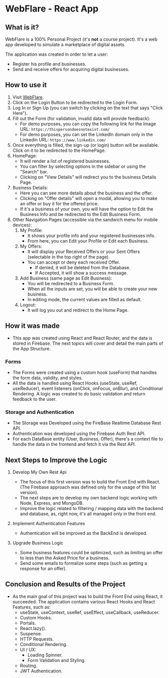 # WebFlare - React App

## What is it?

WebFlare is a 100% Personal Project (it's **not** a course project). It's a web app developed to simulate a marketplace of digital assets.

The application was created in order to let a user:

- Register his profile and businesses.
- Send and receive offers for acquiring digital businesses.

## How to use it

1. Visit [WebFlare](https://webflare.vercel.app/).
2. Click on the Login Button to be redirected to the Login Form.
3. Log In or Sign Up (you can switch by clicking on the text that says "Click Here").
4. Fill out the Form (for validation, invalid data will provide feedback):
   - For demo purposes, you can copy the following link for the Image URL: `https://thispersondoesnotexist.com/`
   - For demo purposes, you can set the LinkedIn domain only in the Linkedin URL: `https://www.linkedin.com/`
5. Once everything is filled, the sign-up (or login) button will be available. Click on it to be redirected to the HomePage.
6. HomePage:
   - It will render a list of registered businesses.
   - You can filter by selecting options in the sidebar or using the "Search" bar.
   - Clicking on "View Details" will redirect you to the business Details Page.
7. Business Details:
   - Here you can see more details about the business and the offer.
   - Clicking on "Offer details" will open a modal, allowing you to make an offer or buy it for the offered price.
   - If it's a business of your own, you will have the option to Edit the Business Info and be redirected to the Edit Business Form.
8. Other Navigation Pages (accessible via the sandwich menu for mobile devices):
   1. My Profile:
      - It shows your profile info and your registered businesses info.
      - From here, you can Edit your Profile or Edit each Business.
   2. My Offers:
      - It will display your Received Offers or your Sent Offers (selectable in the top right of the page).
      - You can accept or deny each received Offer.
        - If denied, it will be deleted from the Database.
        - If Accepted, it will show a success message.
   3. Add Business (same page as Edit Business):
      - You will be redirected to a Business Form.
      - When all the inputs are set, you will be able to create your new business.
      - In editing mode, the current values are filled as default.
   4. Logout:
      - It will log you out and redirect to the Home Page.

## How it was made

- This app was created using React and React Router, and the data is stored in Firebase. The next topics will cover and detail the main parts of the App Structure.

### Forms

- The Forms were created using a custom hook (useForm) that handles the form data, validity, and styles.
- All the data is handled using React Hooks (useState, useRef, useReducer), event listeners (onClick, onFocus, onBlur), and Conditional Rendering. A logic was created to do basic validation and return feedback to the user.

### Storage and Authentication

- The Storage was Developed using the FireBase Realtime Database Rest API.
- Authentication was developed using the Firebase Auth Rest API.
- For each DataBase entity (User, Business, Offer), there's a context file to handle the data in the frontend and fetch it via the Rest API.

## Next Steps to Improve the Logic

1. Develop My Own Rest Api

   - The focus of this first version was to build the Front End with React. (The Firebase approach was defined only for the usage of this 1st version).
   - The next steps are to develop my own backend logic working with Node, Express, and MongoDB.
   - Improve the logic related to filtering / mapping data with the backend and database, as, right now, it's all managed only in the front end.

2. Implement Authentication Features

   - Authentication will be improved as the BackEnd is developed.

3. Upgrade Business Logic
   - Some business features could be optimized, such as limiting an offer to less than the Asked Price for a business.
   - Send some emails to formalize some steps (such as getting a response for an offer).

## Conclusion and Results of the Project

- As the main goal of this project was to build the Front End using React, it succeeded. The application contains various React Hooks and React Features, such as:
  - useState, useContext, useRef, useEffect, useCallback, useReducer.
  - Custom Hooks.
  - Portals.
  - React.lazy().
  - Suspense.
  - HTTP Requests.
  - Conditional Rendering.
  - UI / UX:
    - Loading Spinner.
    - Form Validation and Styling.
  - Routing.
  - JWT Authentication.
